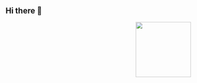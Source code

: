 ## Hi there 👋

<img align="right" height="150" src="https://i.giphy.com/media/v1.Y2lkPTc5MGI3NjExcXZkbGlkM3A2a2o5bW9ybzNjN3I4a2loemhoODc1anptanQzN2FwYSZlcD12MV9pbnRlcm5hbF9naWZfYnlfaWQmY3Q9Zw/gbI7uj0MAHk5i/giphy.gif" />
